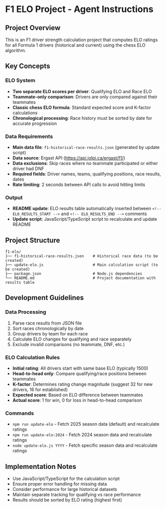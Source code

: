 # F1 ELO Project - Agent Instructions

## Project Overview

This is an F1 driver strength calculation project that computes ELO ratings for all Formula 1 drivers (historical and current) using the chess ELO algorithm.

## Key Concepts

### ELO System
- **Two separate ELO scores per driver**: Qualifying ELO and Race ELO
- **Teammate-only comparison**: Drivers are only compared against their teammates
- **Classic chess ELO formula**: Standard expected score and K-factor calculations
- **Chronological processing**: Race history must be sorted by date for accurate progression

### Data Requirements
- **Main data file**: `f1-historical-race-results.json` (generated by update script)
- **Data source**: Ergast API (https://api.jolpi.ca/ergast/f1/)
- **Data exclusions**: Skip races where no teammate participated or either driver had DNF
- **Required fields**: Driver names, teams, qualifying positions, race results, dates
- **Rate limiting**: 2 seconds between API calls to avoid hitting limits

### Output
- **README update**: ELO results table automatically inserted between `<!-- ELO_RESULTS_START -->` and `<!-- ELO_RESULTS_END -->` comments
- **Update script**: JavaScript/TypeScript script to recalculate and update README

## Project Structure

```
f1-elo/
├── f1-historical-race-results.json    # Historical race data (to be created)
├── update-elo.js                      # Main calculation script (to be created)
├── package.json                       # Node.js dependencies
└── README.md                          # Project documentation with results table
```

## Development Guidelines

### Data Processing
1. Parse race results from JSON file
2. Sort races chronologically by date
3. Group drivers by team for each race
4. Calculate ELO changes for qualifying and race separately
5. Exclude invalid comparisons (no teammate, DNF, etc.)

### ELO Calculation Rules
- **Initial rating**: All drivers start with same base ELO (typically 1500)
- **Head-to-head only**: Compare qualifying/race positions between teammates
- **K-factor**: Determines rating change magnitude (suggest 32 for new drivers, 16 for established)
- **Expected score**: Based on ELO difference between teammates
- **Actual score**: 1 for win, 0 for loss in head-to-head comparison

### Commands
- `npm run update-elo` - Fetch 2025 season data (default) and recalculate ratings
- `npm run update-elo:2024` - Fetch 2024 season data and recalculate ratings
- `node update-elo.js YYYY` - Fetch specific season data and recalculate ratings

## Implementation Notes

- Use JavaScript/TypeScript for the calculation script
- Ensure proper error handling for missing data
- Consider performance for large historical datasets
- Maintain separate tracking for qualifying vs race performance
- Results should be sorted by ELO rating (highest first)
